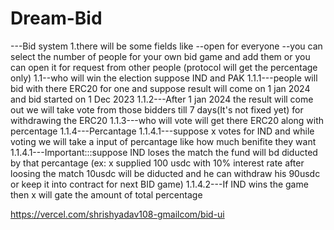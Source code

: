 # Dream-Bid

---Bid system
1.there will be some fields like 
--open for everyone
--you can select the number of people for your own bid game and add them or you can open it for request from other people (protocol will get the percentage only)
1.1--who will win the election
suppose IND and PAK
1.1.1---people will bid with there ERC20 for one and suppose result will come on 1 jan 2024 and bid started on 1 Dec 2023
1.1.2---After 1 jan 2024 the result will come out we will take vote from those bidders till 7 days(It's not fixed yet) for withdrawing the ERC20
1.1.3---who will vote will get there ERC20 along with percentage
1.1.4---Percantage
1.1.4.1---suppose x votes for IND and while voting we will take a input of percantage like how much benifite they want
1.1.4.1---Important:::suppose IND loses the match the fund will bd diducted by that percantage (ex: x supplied 100 usdc with 10% interest rate after loosing the match 10usdc will be diducted and he can
	 withdraw his 90usdc or keep it into contract for next BID game)
1.1.4.2---If IND wins the game then x will gate the amount of total percentage

https://vercel.com/shrishyadav108-gmailcom/bid-ui
